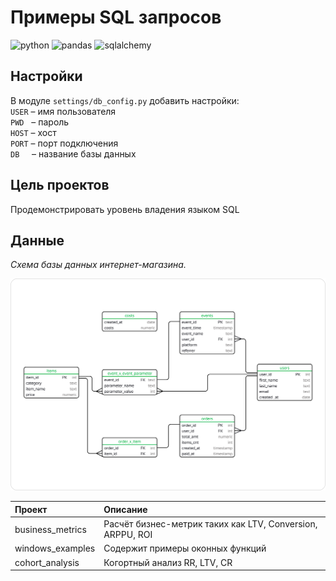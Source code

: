 # Примеры SQL запросов

![python](https://img.shields.io/pypi/pyversions/pandas)
![pandas](https://img.shields.io/pypi/v/pandas?label=pandas)
![sqlalchemy](https://img.shields.io/pypi/v/sqlalchemy?label=sqlalchemy)

## Настройки

В модуле `settings/db_config.py` добавить настройки:  
`USER` – имя пользователя  
`PWD`&nbsp;&nbsp; – пароль  
`HOST` – хост  
`PORT` – порт подключения  
`DB` &nbsp;&nbsp;&nbsp; – название базы данных

## Цель проектов

Продемонстрировать уровень владения языком SQL

## Данные 

*Схема базы данных интернет-магазина.*

![schema](./schema.png)

|Проект|Описание|
|:---|:---|
|business_metrics|Расчёт бизнес-метрик таких как LTV, Conversion, ARPPU, ROI|
|windows_examples|Содержит примеры оконных функций|
|cohort_analysis|Когортный анализ RR, LTV, CR|
